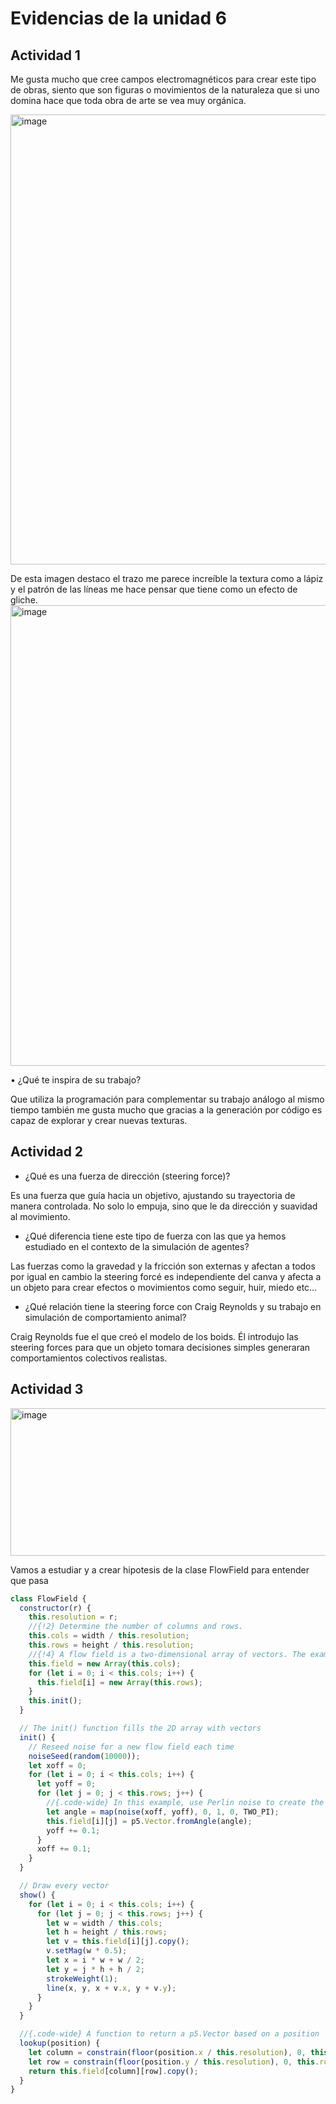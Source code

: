 # Evidencias de la unidad 6

## Actividad 1

Me gusta mucho que cree campos electromagnéticos para crear este tipo de obras, siento que son figuras o movimientos de la naturaleza que si uno domina hace que toda obra de arte se vea muy orgánica.
 
<img width="706" height="720" alt="image" src="https://github.com/user-attachments/assets/f6681cad-f264-4c5a-97a6-6ddf874afa9c" />

De esta imagen destaco el trazo me parece increíble la textura como a lápiz y el patrón de las líneas me hace pensar que tiene como un efecto de gliche.
<img width="739" height="737" alt="image" src="https://github.com/user-attachments/assets/0b5666ad-92df-459a-a75b-e33d46a42aed" />

•	¿Qué te inspira de su trabajo?

Que utiliza la programación para complementar su trabajo análogo al mismo tiempo también me gusta mucho que gracias a la generación por código es capaz de explorar y crear nuevas texturas.

## Actividad 2




* ¿Qué es una fuerza de dirección (steering force)?

Es una fuerza que guía hacia un objetivo, ajustando su trayectoria de manera controlada. No solo lo empuja, sino que le da dirección y suavidad al movimiento.

* ¿Qué diferencia tiene este tipo de fuerza con las que ya hemos estudiado en el contexto de la simulación de agentes?

Las fuerzas como la gravedad y la fricción  son externas y afectan a todos por igual en cambio la steering forcé es independiente del canva y afecta a un objeto para crear efectos o movimientos como seguir, huir, miedo etc…

* ¿Qué relación tiene la steering force con Craig Reynolds y su trabajo en simulación de comportamiento animal?
  
Craig Reynolds fue el que creó el modelo de los boids. Él introdujo las steering forces para que un objeto tomara decisiones simples generaran comportamientos colectivos realistas.


## Actividad 3

<img width="617" height="236" alt="image" src="https://github.com/user-attachments/assets/31730308-39a6-47fc-afb1-4dd63fcbd12e" />

Vamos a estudiar y a crear hipotesis de la clase FlowField para entender que pasa

```js
class FlowField {
  constructor(r) {
    this.resolution = r;
    //{!2} Determine the number of columns and rows.
    this.cols = width / this.resolution;
    this.rows = height / this.resolution;
    //{!4} A flow field is a two-dimensional array of vectors. The example includes as separate function to create that array
    this.field = new Array(this.cols);
    for (let i = 0; i < this.cols; i++) {
      this.field[i] = new Array(this.rows);
    }
    this.init();
  }

  // The init() function fills the 2D array with vectors
  init() {
    // Reseed noise for a new flow field each time
    noiseSeed(random(10000));
    let xoff = 0;
    for (let i = 0; i < this.cols; i++) {
      let yoff = 0;
      for (let j = 0; j < this.rows; j++) {
        //{.code-wide} In this example, use Perlin noise to create the vectors.
        let angle = map(noise(xoff, yoff), 0, 1, 0, TWO_PI);
        this.field[i][j] = p5.Vector.fromAngle(angle);
        yoff += 0.1;
      }
      xoff += 0.1;
    }
  }

  // Draw every vector
  show() {
    for (let i = 0; i < this.cols; i++) {
      for (let j = 0; j < this.rows; j++) {
        let w = width / this.cols;
        let h = height / this.rows;
        let v = this.field[i][j].copy();
        v.setMag(w * 0.5);
        let x = i * w + w / 2;
        let y = j * h + h / 2;
        strokeWeight(1);
        line(x, y, x + v.x, y + v.y);
      }
    }
  }

  //{.code-wide} A function to return a p5.Vector based on a position
  lookup(position) {
    let column = constrain(floor(position.x / this.resolution), 0, this.cols - 1);
    let row = constrain(floor(position.y / this.resolution), 0, this.rows - 1);
    return this.field[column][row].copy();
  }
}

```
